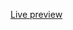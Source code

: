 [Live preview](https://www.example.com](https://express-locallibrary-production-c1f1.up.railway.app/catalog)https://express-locallibrary-production-c1f1.up.railway.app/catalog)
